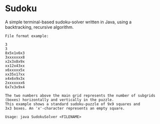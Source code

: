 # Sudoku
A simple terminal-based sudoku-solver written in Java, using a backtracking, recursive algorithm.

```
File format example:

3
3
8x5x1x6x3
3xxxxxxx8
x2x3x8x9x
xx12x43xx
x6xxxxx5x
xx35x17xx
x4x6x9x3x
2xxxxxxx6
6x7x3x9x4

The two numbers above the main grid represents the number of subgrids (boxes) horizontally and vertically in the puzzle. 
This example shows a standard sudoku-puzzle of 9x9 squares and 
3x3 boxes. An 'x'-character represents an empty square.
```

```
Usage: java SudokuSolver <FILENAME>
```

